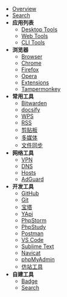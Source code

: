 * [Overview](os/tools/README.md)
* [Search](os/tools/search.md)
* **应用列表**
  * [Desktop Tools](os/tools/app-list.md)
  * [Web Tools](os/tools/web-app.md "在线工具")
  * [CLI Tools](os/tools/cli-app.md)
* **浏览器**
  * [Browser](os/tools/topics/browser.md "浏览器")
  * [Chrome](os/tools/chrome.md)
  * [Firefox](os/tools/firefox.md)
  * [Opera](os/tools/opera.md)
  * [Extensions](os/tools/browser-extensions.md "浏览器扩展程序")
  * [Tampermonkey](os/tools/tampermonkey.md)
* **常用工具**
  * [Bitwarden](os/tools/bitwarden.md)
  * [docsify](os/tools/docsify.md)
  * [WPS](os/tools/wps.md)
  * [RSS](os/tools/topics/rss.md)
  * [剪贴板](os/tools/clipboard.md)
  * [多媒体](os/tools/multimedia.md)
  * [文件同步](os/tools/file-sync.md)
* **网络工具**
  * [VPN](essential/vpn.md "科学上网")
  * [DNS](essential/dns.md)
  * [Hosts](essential/hosts.md)
  * [AdGuard](os/tools/adguard.md)
* **开发工具**
  * [GitHub](os/tools/github.md)
  * [Git](os/tools/git.md)
  * [宝塔](os/tools/bt.md)
  * [YApi](os/tools/yapi.md "API 文档工具 - YApi")
  * [PhpStorm](os/tools/phpstorm.md "JetBrains系列编辑器 - Phpstorm")
  * [PhpStudy](os/tools/phpstudy.md)
  * [Postman](os/tools/postman.md)
  * [VS Code](os/tools/visual-studio-code.md)
  * [Sublime Text](os/tools/sublime-text.md)
  * [Navicat](os/tools/navicat.md)
  * [phpMyAdmin](os/tools/phpmyadmin.md)
  * [仿站工具](os/tools/webpage-downloader.md)
* **自建工具**
  * [Badge](os/tools/custom-badge.md)
  * [Search](os/tools/custom-search.md)
